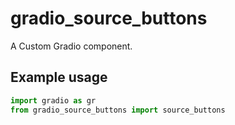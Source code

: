 
# gradio_source_buttons
A Custom Gradio component.

## Example usage

```python
import gradio as gr
from gradio_source_buttons import source_buttons
```
